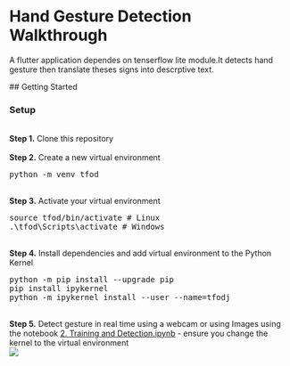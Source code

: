  # Hand Gesture Detection Walkthrough
<p>A flutter application dependes on tenserflow lite module.It detects hand gesture then translate theses signs into descrptive text.</p> 
## Getting Started

### Setup 
<br />
<b>Step 1.</b> Clone this repository
<br/><br/>
<b>Step 2.</b> Create a new virtual environment 
<pre>
python -m venv tfod
</pre> 
<br/>
<b>Step 3.</b> Activate your virtual environment
<pre>
source tfod/bin/activate # Linux
.\tfod\Scripts\activate # Windows 
</pre>
<br/>
<b>Step 4.</b> Install dependencies and add virtual environment to the Python Kernel
<pre>
python -m pip install --upgrade pip
pip install ipykernel
python -m ipykernel install --user --name=tfodj
</pre>
<br/>
<b>Step 5.</b> Detect gesture in real time using a webcam or using Images using the notebook <a href="https://github.com/LamaTarek/Hand_Gesture_Detection_App/blob/main/2.%20Training%20and%20Detection.ipynb">2.  Training and Detection.ipynb</a> - ensure you change the kernel to the virtual environment
<br/>

<img src="https://imgur.com/a/svG9EIp.png">
